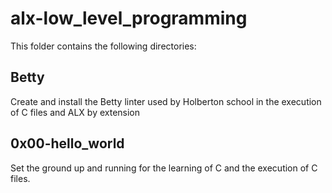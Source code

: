 # alx-low_level_programming
This folder contains the following directories:
## Betty 
Create and install the Betty linter used by Holberton school in the execution of C files and ALX by extension
## 0x00-hello_world
Set the ground up and running for the learning of C and the execution of C files.